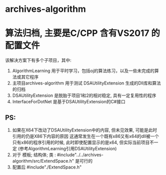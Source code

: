 # archives-algorithm

算法归档, 主要是C/CPP  含有VS2017 的配置文件
=====
该解决方案下有多个子项目，其中:
1. AlgorithmLearning 用于平时学习，包括oj的算法练习，以及一些未完成的算法或其它程序
2. 主项目archives-algorithm 用于测试 DSAUtilityExtension 生成的Dll库和算法的归档
3. DSAUtilityExtension 是脱胎于项目1和2的相对稳定, 具有一定复用性的程序
4. InterfaceForDotNet 是基于DSAUtilityExtension的C#接口


## PS: 
1. 如果在X64下改动了DSAUtilityExtension中的内容, 但未见效果, 可能是此时引用的仍是X86下内容的原因
这通常发生在一个既有x86又有x64的dll被一个只有x86的程序引用的时候, 此时即使配置显示的是x64, 但实际当前项目不一定
(参考AlgorithmLearning引用DSAUtilityExtension)
2. 对于 模板; 结构体; 类 : #include"../../archives-algorithm/src/ExtendSpace.h" 是可行的
3. 配置后 #include"./ExtendSpace.h"